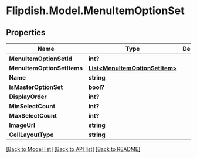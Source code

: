 # Flipdish.Model.MenuItemOptionSet
## Properties

Name | Type | Description | Notes
------------ | ------------- | ------------- | -------------
**MenuItemOptionSetId** | **int?** |  | [optional] 
**MenuItemOptionSetItems** | [**List&lt;MenuItemOptionSetItem&gt;**](MenuItemOptionSetItem.md) |  | [optional] 
**Name** | **string** |  | [optional] 
**IsMasterOptionSet** | **bool?** |  | [optional] 
**DisplayOrder** | **int?** |  | [optional] 
**MinSelectCount** | **int?** |  | [optional] 
**MaxSelectCount** | **int?** |  | [optional] 
**ImageUrl** | **string** |  | [optional] 
**CellLayoutType** | **string** |  | [optional] 

[[Back to Model list]](../README.md#documentation-for-models) [[Back to API list]](../README.md#documentation-for-api-endpoints) [[Back to README]](../README.md)

